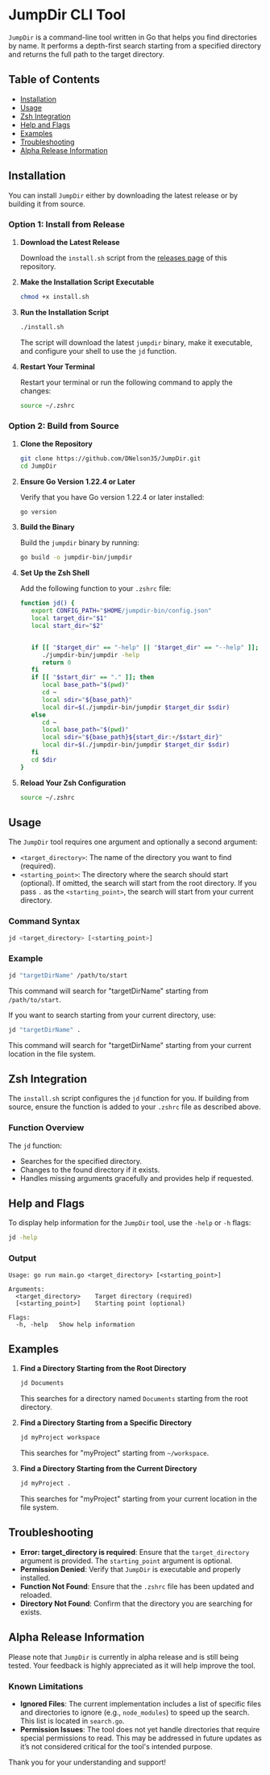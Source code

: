 # JumpDir CLI Tool

`JumpDir` is a command-line tool written in Go that helps you find directories by name. It performs a depth-first search starting from a specified directory and returns the full path to the target directory.

## Table of Contents

- [Installation](#installation)
- [Usage](#usage)
- [Zsh Integration](#zsh-integration)
- [Help and Flags](#help-and-flags)
- [Examples](#examples)
- [Troubleshooting](#troubleshooting)
- [Alpha Release Information](#alpha-release-information)

## Installation

You can install `JumpDir` either by downloading the latest release or by building it from source.

### Option 1: Install from Release

1. **Download the Latest Release**

   Download the `install.sh` script from the [releases page](https://github.com/DNelson35/JumpDir/releases) of this repository.

2. **Make the Installation Script Executable**

   ```sh
   chmod +x install.sh
   ```

3. **Run the Installation Script**

   ```sh
   ./install.sh
   ```

   The script will download the latest `jumpdir` binary, make it executable, and configure your shell to use the `jd` function.

4. **Restart Your Terminal**

   Restart your terminal or run the following command to apply the changes:

   ```sh
   source ~/.zshrc
   ```

### Option 2: Build from Source

1. **Clone the Repository**

   ```sh
   git clone https://github.com/DNelson35/JumpDir.git
   cd JumpDir
   ```

2. **Ensure Go Version 1.22.4 or Later**

   Verify that you have Go version 1.22.4 or later installed:

   ```sh
   go version
   ```

3. **Build the Binary**

   Build the `jumpdir` binary by running:

   ```sh
   go build -o jumpdir-bin/jumpdir
   ```

4. **Set Up the Zsh Shell**

   Add the following function to your `.zshrc` file:

   ```sh
   function jd() {
      export CONFIG_PATH="$HOME/jumpdir-bin/config.json"
      local target_dir="$1"
      local start_dir="$2"


      if [[ "$target_dir" == "-help" || "$target_dir" == "--help" ]]; then
         ./jumpdir-bin/jumpdir -help
         return 0 
      fi
      if [[ "$start_dir" == "." ]]; then
         local base_path="$(pwd)"
         cd ~
         local sdir="${base_path}"
         local dir=$(./jumpdir-bin/jumpdir $target_dir $sdir)
      else
         cd ~
         local base_path="$(pwd)"
         local sdir="${base_path}${start_dir:+/$start_dir}"
         local dir=$(./jumpdir-bin/jumpdir $target_dir $sdir)
      fi
      cd $dir
   }
   ```

5. **Reload Your Zsh Configuration**

   ```sh
   source ~/.zshrc
   ```

## Usage

The `JumpDir` tool requires one argument and optionally a second argument:

- `<target_directory>`: The name of the directory you want to find (required).
- `<starting_point>`: The directory where the search should start (optional). If omitted, the search will start from the root directory. If you pass `.` as the `<starting_point>`, the search will start from your current directory.

### Command Syntax

```sh
jd <target_directory> [<starting_point>]
```

### Example

```sh
jd "targetDirName" /path/to/start
```

This command will search for "targetDirName" starting from `/path/to/start`.

If you want to search starting from your current directory, use:

```sh
jd "targetDirName" .
```

This command will search for "targetDirName" starting from your current location in the file system.

## Zsh Integration

The `install.sh` script configures the `jd` function for you. If building from source, ensure the function is added to your `.zshrc` file as described above.

### Function Overview

The `jd` function:

- Searches for the specified directory.
- Changes to the found directory if it exists.
- Handles missing arguments gracefully and provides help if requested.

## Help and Flags

To display help information for the `JumpDir` tool, use the `-help` or `-h` flags:

```sh
jd -help
```

### Output

```
Usage: go run main.go <target_directory> [<starting_point>]

Arguments:
  <target_directory>    Target directory (required)
  [<starting_point>]    Starting point (optional)

Flags:
  -h, -help   Show help information
```

## Examples

1. **Find a Directory Starting from the Root Directory**

   ```sh
   jd Documents
   ```

   This searches for a directory named `Documents` starting from the root directory.

2. **Find a Directory Starting from a Specific Directory**

   ```sh
   jd myProject workspace
   ```

   This searches for "myProject" starting from `~/workspace`.

3. **Find a Directory Starting from the Current Directory**

   ```sh
   jd myProject .
   ```

   This searches for "myProject" starting from your current location in the file system.

## Troubleshooting

- **Error: target_directory is required**: Ensure that the `target_directory` argument is provided. The `starting_point` argument is optional.
- **Permission Denied**: Verify that `JumpDir` is executable and properly installed.
- **Function Not Found**: Ensure that the `.zshrc` file has been updated and reloaded.
- **Directory Not Found**: Confirm that the directory you are searching for exists.

## Alpha Release Information

Please note that `JumpDir` is currently in alpha release and is still being tested. Your feedback is highly appreciated as it will help improve the tool. 

### Known Limitations

- **Ignored Files**: The current implementation includes a list of specific files and directories to ignore (e.g., `node_modules`) to speed up the search. This list is located in `search.go`.
- **Permission Issues**: The tool does not yet handle directories that require special permissions to read. This may be addressed in future updates as it’s not considered critical for the tool's intended purpose.

Thank you for your understanding and support!